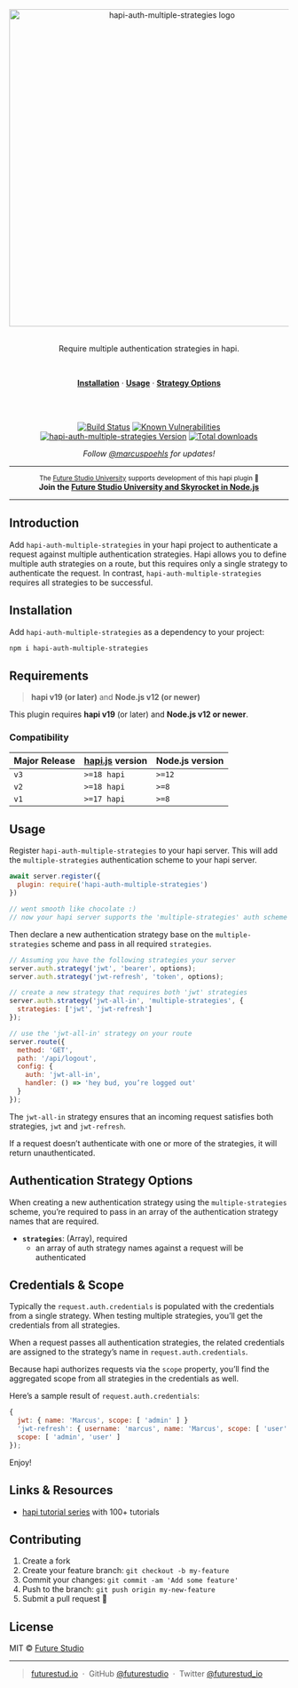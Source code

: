 <div align="center">
  <img
    width="571" style="max-width:100%;"
    src="https://github.com/futurestudio/hapi-auth-multiple-strategies/blob/master/media/hapi-auth-multiple-strategies.png?raw=true"
    alt="hapi-auth-multiple-strategies logo">
  <br/>
  <br/>
  <p>
    Require multiple authentication strategies in hapi.
  </p>
  <br/>
  <p>
    <a href="#installation"><strong>Installation</strong></a> ·
    <a href="#usage"><strong>Usage</strong></a> ·
    <a href="#authentication-strategy-options"><strong>Strategy Options</strong></a>
  </p>
  <br/>
  <br/>
  <p>
    <a href="https://travis-ci.org/futurestudio/hapi-auth-multiple-strategies"><img src="https://travis-ci.org/futurestudio/hapi-auth-multiple-strategies.svg?branch=master" alt="Build Status" data-canonical-src="https://travis-ci.org/futurestudio/hapi-auth-multiple-strategies.svg?branch=master" style="max-width:100%;"></a>
    <a href="https://snyk.io/test/github/futurestudio/hapi-auth-multiple-strategies"><img src="https://snyk.io/test/github/futurestudio/hapi-auth-multiple-strategies/badge.svg" alt="Known Vulnerabilities" data-canonical-src="https://snyk.io/test/github/futurestudio/hapi-auth-multiple-strategies" style="max-width:100%;"></a>
    <a href="https://www.npmjs.com/package/hapi-auth-multiple-strategies"><img src="https://img.shields.io/npm/v/hapi-auth-multiple-strategies.svg" alt="hapi-auth-multiple-strategies Version"></a>
    <a href="https://www.npmjs.com/package/hapi-auth-multiple-strategies"><img src="https://img.shields.io/npm/dm/hapi-auth-multiple-strategies.svg" alt="Total downloads"></a>
  </p>
  <p>
    <em>Follow <a href="http://twitter.com/marcuspoehls">@marcuspoehls</a> for updates!</em>
  </p>
</div>

------

<p align="center"><sup>The <a href="https://futurestud.io">Future Studio University</a> supports development of this hapi plugin 🚀</sup>
<br><b>
Join the <a href="https://futurestud.io/university">Future Studio University and Skyrocket in Node.js</a></b>
</p>

------


## Introduction
Add `hapi-auth-multiple-strategies` in your hapi project to authenticate a request against multiple authentication strategies. Hapi allows you to define multiple auth strategies on a route, but this requires only a single strategy to authenticate the request. In contrast, `hapi-auth-multiple-strategies` requires all strategies to be successful.


## Installation
Add `hapi-auth-multiple-strategies` as a dependency to your project:

```bash
npm i hapi-auth-multiple-strategies
```


## Requirements
> **hapi v19 (or later)** and **Node.js v12 (or newer)**

This plugin requires **hapi v19** (or later) and **Node.js v12 or newer**.


### Compatibility
| Major Release | [hapi.js](https://github.com/hapijs/hapi) version | Node.js version |
| --- | --- | --- |
| `v3` | `>=18 hapi` | `>=12` |
| `v2` | `>=18 hapi` | `>=8` |
| `v1` | `>=17 hapi` | `>=8` |


## Usage
Register `hapi-auth-multiple-strategies` to your hapi server. This will add the `multiple-strategies` authentication scheme to your hapi server.

```js
await server.register({
  plugin: require('hapi-auth-multiple-strategies')
})

// went smooth like chocolate :)
// now your hapi server supports the 'multiple-strategies' auth scheme
```

Then declare a new authentication strategy base on the `multiple-strategies` scheme and pass in all required `strategies`.

```js
// Assuming you have the following strategies your server
server.auth.strategy('jwt', 'bearer', options);
server.auth.strategy('jwt-refresh', 'token', options);

// create a new strategy that requires both 'jwt' strategies
server.auth.strategy('jwt-all-in', 'multiple-strategies', {
  strategies: ['jwt', 'jwt-refresh']
});

// use the 'jwt-all-in' strategy on your route
server.route({
  method: 'GET',
  path: '/api/logout',
  config: {
    auth: 'jwt-all-in',
    handler: () => 'hey bud, you’re logged out'
  }
});
```

The `jwt-all-in` strategy ensures that an incoming request satisfies both strategies, `jwt` and `jwt-refresh`.

If a request doesn’t authenticate with one or more of the strategies, it will return unauthenticated.


## Authentication Strategy Options
When creating a new authentication strategy using the `multiple-strategies` scheme, you’re required to pass in an array of the authentication strategy names that are required.

- **`strategies`**: (Array), required
  - an array of auth strategy names against a request will be authenticated


## Credentials & Scope
Typically the `request.auth.credentials` is populated with the credentials from a single strategy. When testing multiple strategies, you’ll get the credentials from all strategies.

When a request passes all authentication strategies, the related credentials are assigned to the strategy’s name in `request.auth.credentials`.

Because hapi authorizes requests via the `scope` property, you’ll find the aggregated scope from all strategies in the credentials as well.

Here’s a sample result of `request.auth.credentials`:

```js
{
  jwt: { name: 'Marcus', scope: [ 'admin' ] }
  'jwt-refresh': { username: 'marcus', name: 'Marcus', scope: [ 'user' ] }
  scope: [ 'admin', 'user' ]
});
```

Enjoy!


## Links & Resources

- [hapi tutorial series](https://futurestud.io/tutorials/hapi-get-your-server-up-and-running) with 100+ tutorials


## Contributing

1.  Create a fork
2.  Create your feature branch: `git checkout -b my-feature`
3.  Commit your changes: `git commit -am 'Add some feature'`
4.  Push to the branch: `git push origin my-new-feature`
5.  Submit a pull request 🚀


## License

MIT © [Future Studio](https://futurestud.io)

---

> [futurestud.io](https://futurestud.io) &nbsp;&middot;&nbsp;
> GitHub [@futurestudio](https://github.com/futurestudio/) &nbsp;&middot;&nbsp;
> Twitter [@futurestud_io](https://twitter.com/futurestud_io)
